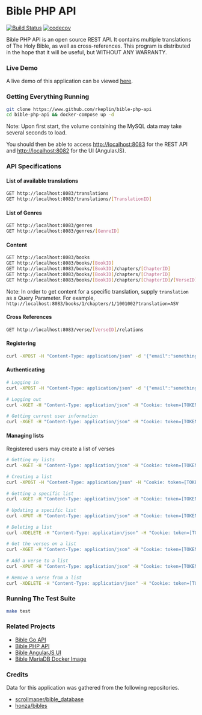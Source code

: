 # Bible PHP API
[![Build Status](https://travis-ci.org/rkeplin/bible-php-api.svg?branch=master)](https://travis-ci.org/rkeplin/bible-php-api)
[![codecov](https://codecov.io/gh/rkeplin/bible-php-api/branch/master/graph/badge.svg)](https://codecov.io/gh/rkeplin/bible-php-api)

Bible PHP API is an open source REST API.  It contains multiple translations of The Holy Bible, as well as cross-references. 
This program is distributed in the hope that it will be useful, but WITHOUT ANY WARRANTY.

### Live Demo
A live demo of this application can be viewed [here](https://bible-php-api.rkeplin.com/v1/books/1/chapters/1).

### Getting Everything Running
```bash
git clone https://www.github.com/rkeplin/bible-php-api
cd bible-php-api && docker-compose up -d
```
Note: Upon first start, the volume containing the MySQL data may take several seconds to load.

You should then be able to access [http://localhost:8083](http://localhost:8083) for the REST API and [http://localhost:8082](http://localhost:8082) for the UI (AngularJS).

### API Specifications
#### List of available translations
```bash
GET http://localhost:8083/translations
GET http://localhost:8083/translations/[TranslationID]
```

#### List of Genres
```bash
GET http://localhost:8083/genres
GET http://localhost:8083/genres/[GenreID]
```

#### Content
```bash
GET http://localhost:8083/books
GET http://localhost:8083/books/[BookID]
GET http://localhost:8083/books/[BookID]/chapters/[ChapterID]
GET http://localhost:8083/books/[BookID]/chapters/[ChapterID]
GET http://localhost:8083/books/[BookID]/chapters/[ChapterID]/[VerseID]
```
Note: In order to get content for a specific translation, supply `translation` as a Query Parameter.  For example,
`http://localhost:8083/books/1/chapters/1/1001002?translation=ASV`

#### Cross References
```bash
GET http://localhost:8083/verse/[VerseID]/relations 
```

#### Registering
```bash
curl -XPOST -H "Content-Type: application/json" -d '{"email":"something@example.com", "password":"something", "passwordConf": "something"}' http://localhost:8083/register
```

#### Authenticating
```bash
# Logging in
curl -XPOST -H "Content-Type: application/json" -d '{"email":"something@example.com", "password":"something"}' http://localhost:8083/authenticate
 
# Logging out
curl -XGET -H "Content-Type: application/json" -H "Cookie: token=[TOKEN]" http://localhost:8083/authenticate/logout
 
# Getting current user information
curl -XGET -H "Content-Type: application/json" -H "Cookie: token=[TOKEN]" http://localhost:8083/authenticate/me
```

#### Managing lists
Registered users may create a list of verses
```bash
# Getting my lists
curl -XGET -H "Content-Type: application/json" -H "Cookie: token=[TOKEN]" http://localhost:8083/lists
 
# Creating a list
curl -XPOST -H "Content-Type: application/json" -H "Cookie: token=[TOKEN]" -d '{"name": "test list"}' http://localhost:8083/lists
 
# Getting a specific list
curl -XGET -H "Content-Type: application/json" -H "Cookie: token=[TOKEN]" http://localhost:8083/lists/[ListID]
 
# Updating a specific list 
curl -XPUT -H "Content-Type: application/json" -H "Cookie: token=[TOKEN]" -d '{"name": "test list updated"}' http://localhost:8083/lists/[ListID]
 
# Deleting a list
curl -XDELETE -H "Content-Type: application/json" -H "Cookie: token=[TOKEN]" http://localhost:8083/lists/[ListID]
 
# Get the verses on a list
curl -XGET -H "Content-Type: application/json" -H "Cookie: token=[TOKEN]" 127.0.0.1:8083/lists/[ListID]/verses
 
# Add a verse to a list
curl -XPUT -H "Content-Type: application/json" -H "Cookie: token=[TOKEN]" 127.0.0.1:8083/lists/[ListID]/verses/[VerseID]
 
# Remove a verse from a list
curl -XDELETE -H "Content-Type: application/json" -H "Cookie: token=[TOKEN]" 127.0.0.1:8083/lists/[ListID]/verses/[VerseID]
```

### Running The Test Suite
```bash
make test
```

### Related Projects
* [Bible Go API](https://www.github.com/rkeplin/bible-go-api)
* [Bible PHP API](https://www.github.com/rkeplin/bible-php-api)
* [Bible AngularJS UI](https://www.github.com/rkeplin/bible-angularjs-ui)
* [Bible MariaDB Docker Image](https://www.github.com/rkeplin/bible-mariadb)

### Credits
Data for this application was gathered from the following repositories.
* [scrollmaper/bible_database](https://github.com/scrollmapper/bible_databases)
* [honza/bibles](https://github.com/honza/bibles)
